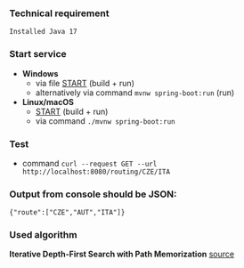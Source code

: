 ### Technical requirement
    Installed Java 17 

### Start service
- **Windows**
    - via file [START](routing-service-start.cmd) (build + run)
    - alternatively via command ```mvnw spring-boot:run``` (run)
- **Linux/macOS**
  - [START](routing-service-start.sh) (build + run)
  - via command ```./mvnw spring-boot:run```

### Test
- command ```curl --request GET --url http://localhost:8080/routing/CZE/ITA```

### Output from console should be JSON:
 ```{"route":["CZE","AUT","ITA"]}```
    
### Used algorithm
**Iterative Depth-First Search with Path Memorization**
[source](https://www.baeldung.com/cs/dfs-vs-bfs-vs-dijkstra#5-memorizing-the-path-while-searching)

